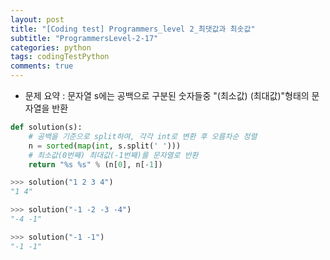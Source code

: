 ```yaml
---
layout: post
title: "[Coding test] Programmers_level 2_최댓값과 최솟값"
subtitle: "ProgrammersLevel-2-17"
categories: python
tags: codingTestPython
comments: true
---
```


* 문제 요약 : 문자열 s에는 공백으로 구분된 숫자들중 "(최소값) (최대값)"형태의 문자열을 반환

```python
def solution(s):
    # 공백을 기준으로 split하여, 각각 int로 변환 후 오름차순 정렬
    n = sorted(map(int, s.split(' ')))
    # 최소값(0번째) 최대값(-1번째)를 문자열로 반환
    return "%s %s" % (n[0], n[-1])
```

```python
>>> solution("1 2 3 4")
"1 4"

>>> solution("-1 -2 -3 -4")
"-4 -1"

>>> solution("-1 -1")
"-1 -1"
```